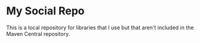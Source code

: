 # My Social Repo

This is a local repository for libraries that I use but that aren't included in the Maven Central repository.
